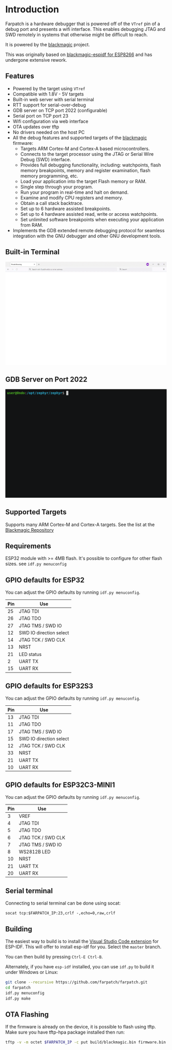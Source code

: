
# Introduction

Farpatch is a hardware debugger that is powered off of the `VTref` pin of a debug port and presents a wifi interface. This enables debugging JTAG and SWD remotely in systems that otherwise might be difficult to reach.

It is powered by the [blackmagic](https://github.com/blacksphere/blackmagic) project.

This was originally based on [blackmagic-espidf for ESP8266](https://github.com/walmis/blackmagic-espidf) and has undergone extensive rework.

## Features

- Powered by the target using `VTref`
- Compatible with 1.8V - 5V targets
- Built-in web server with serial terminal
- RTT support for serial-over-debug
- GDB server on TCP port 2022 (configurable)
- Serial port on TCP port 23
- Wifi configuration via web interface
- OTA updates over tftp
- No drivers needed on the host PC
- All the debug features and supported targets of the [blackmagic](https://github.com/blacksphere/blackmagic) firmware:
  - Targets ARM Cortex-M and Cortex-A based microcontrollers.
  - Connects to the target processor using the JTAG or Serial Wire Debug (SWD) interface.
  - Provides full debugging functionality, including: watchpoints, flash memory breakpoints, memory and register examination, flash memory programming, etc.
  - Load your application into the target Flash memory or RAM.
  - Single step through your program.
  - Run your program in real-time and halt on demand.
  - Examine and modify CPU registers and memory.
  - Obtain a call stack backtrace.
  - Set up to 6 hardware assisted breakpoints.
  - Set up to 4 hardware assisted read, write or access watchpoints.
  - Set unlimited software breakpoints when executing your application from RAM.
- Implements the GDB extended remote debugging protocol for seamless integration with the GNU debugger and other GNU development tools.

## Built-in Terminal

![web](images/farpatch-serial.gif)

## GDB Server on Port 2022

![gdb connection](images/farpatch-gdb.gif)

## Supported Targets

Supports many ARM Cortex-M and Cortex-A targets. See the list at the [Blackmagic Repository](https://github.com/blackmagic-debug/blackmagic/wiki#supported-targets)

## Requirements

ESP32 module with >= 4MB flash. It's possible to configure for other flash sizes. see `idf.py menuconfig`

## GPIO defaults for ESP32

You can adjust the GPIO defaults by running `idf.py menuconfig`.

| Pin | Use                     |
| --- | ----------------------- |
| 25  | JTAG TDI                |
| 26  | JTAG TDO                |
| 27  | JTAG TMS / SWD IO       |
| 12  | SWD IO direction select |
| 14  | JTAG TCK / SWD CLK      |
| 13  | NRST                    |
| 21  | LED status              |
| 2   | UART TX                 |
| 15  | UART RX                 |

## GPIO defaults for ESP32S3

You can adjust the GPIO defaults by running `idf.py menuconfig`.

| Pin | Use                     |
| --- | ----------------------- |
| 13  | JTAG TDI                |
| 11  | JTAG TDO                |
| 17  | JTAG TMS / SWD IO       |
| 15  | SWD IO direction select |
| 12  | JTAG TCK / SWD CLK      |
| 33  | NRST                    |
| 21  | UART TX                 |
| 10  | UART RX                 |


## GPIO defaults for ESP32C3-MINI1

You can adjust the GPIO defaults by running `idf.py menuconfig`.

| Pin | Use                |
| --- | ------------------ |
| 3   | VREF               |
| 4   | JTAG TDI           |
| 5   | JTAG TDO           |
| 6   | JTAG TCK / SWD CLK |
| 7   | JTAG TMS / SWD IO  |
| 8   | WS2812B LED        |
| 10  | NRST               |
| 21  | UART TX            |
| 20  | UART RX            |

## Serial terminal

Connecting to serial terminal can be done using socat:

```text
socat tcp:$FARPATCH_IP:23,crlf -,echo=0,raw,crlf
```

## Building

The easiest way to build is to install the [Visual Studio Code extension](https://marketplace.visualstudio.com/items?itemName=espressif.esp-idf-extension) for ESP-IDF. This will offer to install esp-idf for you. Select the `master` branch.

You can then build by pressing `Ctrl-E Ctrl-B`.

Alternately, if you have `esp-idf` installed, you can use `idf.py` to build it under Windows or Linux:

```bash
git clone --recursive https://github.com/farpatch/farpatch.git
cd farpatch
idf.py menuconfig
idf.py make
```

## OTA Flashing

If the firmware is already on the device, it is possible to flash using tftp. Make sure you have tftp-hpa package installed then run:

```bash
tftp -v -m octet $FARPATCH_IP -c put build/blackmagic.bin firmware.bin
```
